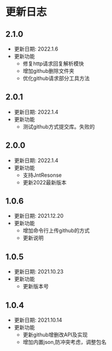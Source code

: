 # 更新日志


## 2.1.0

* 更新日期: 2022.1.6
* 更新功能
  - 修复http请求回复解析模快
  - 增加github删除文件夹
  - 优化github请求部分工具方法

## 2.0.1

* 更新日期: 2022.1.4
* 更新功能
  - 测试github方式提交库。失败的

## 2.0.0

* 更新日期: 2022.1.4
* 更新功能
  - 支持JntResonse
  - 更新2022最新版本


## 1.0.6

* 更新日期: 2021.12.20
* 更新功能
  - 增加命令行上传github的方式
  - 更新说明

## 1.0.5

* 更新日期: 2021.10.23
* 更新功能
  - 更新版本号



## 1.0.4

* 更新日期: 2021.10.14
* 更新功能
  - 更新github增删改API及实现
  - 增加内置json,防冲突考虑，调整包名